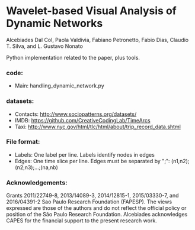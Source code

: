 # Wavelet-based Visual Analysis of Dynamic Networks

Alcebiades Dal Col, Paola Valdivia, Fabiano Petronetto, Fabio Dias, Claudio T. Silva, and L. Gustavo Nonato


Python implementation related to the paper, plus tools.


### code:

- Main: handling_dynamic_network.py

### datasets:

- Contacts: http://www.sociopatterns.org/datasets/
- IMDB: https://github.com/CreativeCodingLab/TimeArcs
- Taxi: http://www.nyc.gov/html/tlc/html/about/trip_record_data.shtml


### File format:

- Labels: One label per line. Labels identify nodes in edges
- Edges: One time slice per line. Edges must be separated by ";": (n1,n2);(n2;n3);...;(na,nb)


### Acknowledgements:

Grants 2011/22749-8, 2013/14089-3, 2014/12815-1, 2015/03330-7, and 2016/04391-2 Sao Paulo Research Foundation (FAPESP). The views expressed are those of the authors and do not reflect the official policy or position of the São Paulo Research Foundation. Alcebiades acknowledges CAPES for the financial support to the present research work.
